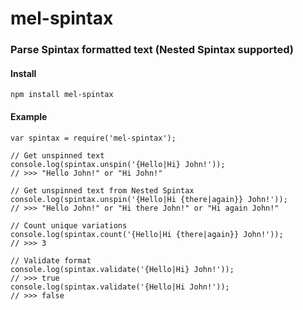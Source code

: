 # mel-spintax

### Parse Spintax formatted text (Nested Spintax supported)

#### Install

    npm install mel-spintax

#### Example

    var spintax = require('mel-spintax');

    // Get unspinned text
    console.log(spintax.unspin('{Hello|Hi} John!'));
    // >>> "Hello John!" or "Hi John!"

    // Get unspinned text from Nested Spintax
    console.log(spintax.unspin('{Hello|Hi {there|again}} John!'));
    // >>> "Hello John!" or "Hi there John!" or "Hi again John!"

    // Count unique variations
    console.log(spintax.count('{Hello|Hi {there|again}} John!'));
    // >>> 3

    // Validate format
    console.log(spintax.validate('{Hello|Hi} John!'));
    // >>> true
    console.log(spintax.validate('{Hello|Hi John!'));
    // >>> false
